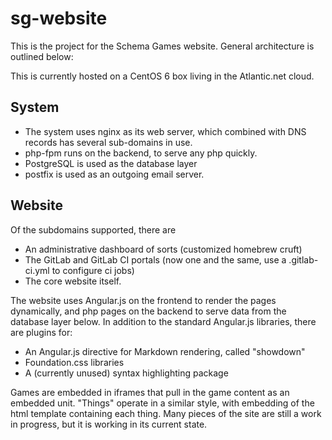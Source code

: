 # sg-website

This is the project for the Schema Games website. General architecture is outlined below:

This is currently hosted on a CentOS 6 box living in the Atlantic.net cloud.


## System

- The system uses nginx as its web server, which combined with DNS records has several sub-domains in use.
- php-fpm runs on the backend, to serve any php quickly.
- PostgreSQL is used as the database layer
- postfix is used as an outgoing email server.

## Website

Of the subdomains supported, there are
- An administrative dashboard of sorts (customized homebrew cruft)
- The GitLab and GitLab CI portals (now one and the same, use a .gitlab-ci.yml to configure ci jobs)
- The core website itself.

The website uses Angular.js on the frontend to render the pages dynamically, and php pages on the backend to serve data from the database layer below. In addition to the standard Angular.js libraries, there are plugins for:
- An Angular.js directive for Markdown rendering, called "showdown"
- Foundation.css libraries
- A (currently unused) syntax highlighting package

Games are embedded in iframes that pull in the game content as an embedded unit.
"Things" operate in a similar style, with embedding of the html template containing each thing.
Many pieces of the site are still a work in progress, but it is working in its current state.